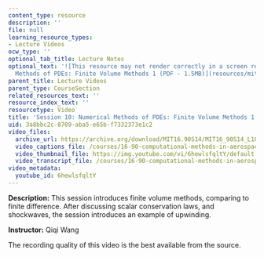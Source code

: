 ```yaml
---
content_type: resource
description: ''
file: null
learning_resource_types:
- Lecture Videos
ocw_type: ''
optional_tab_title: Lecture Notes
optional_text: '![This resource may not render correctly in a screen reader.](/images/inacessible.gif)[Numerical
  Methods of PDEs: Finite Volume Methods 1 (PDF - 1.5MB)](resources/mit16_90s14_lecture10)'
parent_title: Lecture Videos
parent_type: CourseSection
related_resources_text: ''
resource_index_text: ''
resourcetype: Video
title: 'Session 10: Numerical Methods of PDEs: Finite Volume Methods 1'
uid: 3a8bbc2c-8709-aba5-e65b-f7332373e1c2
video_files:
  archive_url: https://archive.org/download/MIT16.90S14/MIT16_90S14_L10_300k.mp4
  video_captions_file: /courses/16-90-computational-methods-in-aerospace-engineering-spring-2014/e7e35ffc578953e2857ee90877a5df08_6hewlsfqltY.vtt
  video_thumbnail_file: https://img.youtube.com/vi/6hewlsfqltY/default.jpg
  video_transcript_file: /courses/16-90-computational-methods-in-aerospace-engineering-spring-2014/e664099cec83dbbbb4951896bdab226b_6hewlsfqltY.pdf
video_metadata:
  youtube_id: 6hewlsfqltY
---
```


**Description:** This session introduces finite volume methods, comparing to finite difference. After discussing scalar conservation laws, and shockwaves, the session introduces an example of upwinding.

**Instructor:** Qiqi Wang

The recording quality of this video is the best available from the source.